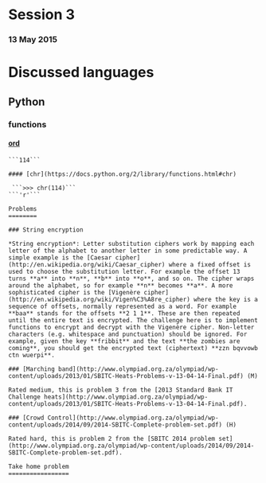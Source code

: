 # Session 3
### 13 May 2015

Discussed languages
===================
## Python

### functions

#### [ord](https://docs.python.org/2/library/functions.html#ord) 

``` >>> ord('r')
```114```

#### [chr](https://docs.python.org/2/library/functions.html#chr)

 ```>>> chr(114)```
```'r'```
		
Problems
========

### String encryption

*String encryption*: Letter substitution ciphers work by mapping each letter of the alphabet to another letter in some predictable way. A simple example is the [Caesar cipher](http://en.wikipedia.org/wiki/Caesar_cipher) where a fixed offset is used to choose the substitution letter. For example the offset 13 turns **a** into **n**, **b** into **o**, and so on. The cipher wraps around the alphabet, so for example **n** becomes **a**. A more sophisticated cipher is the [Vigenère cipher](http://en.wikipedia.org/wiki/Vigen%C3%A8re_cipher) where the key is a sequence of offsets, normally represented as a word. For example **baa** stands for the offsets **2 1 1**. These are then repeated until the entire text is encrypted. The challenge here is to implement functions to encrypt and decrypt with the Vigenère cipher. Non-letter characters (e.g. whitespace and punctuation) should be ignored. For example, given the key **fribbit** and the text **the zombies are coming**, you should get the encrypted text (ciphertext) **zzn bqvvowb ctn wuerpi**.

### [Marching band](http://www.olympiad.org.za/olympiad/wp-content/uploads/2013/01/SBITC-Heats-Problems-v-13-04-14-Final.pdf) (M)

Rated medium, this is problem 3 from the [2013 Standard Bank IT Challenge heats](http://www.olympiad.org.za/olympiad/wp-content/uploads/2013/01/SBITC-Heats-Problems-v-13-04-14-Final.pdf).

###	[Crowd Control](http://www.olympiad.org.za/olympiad/wp-content/uploads/2014/09/2014-SBITC-Complete-problem-set.pdf) (H)

Rated hard, this is problem 2 from the [SBITC 2014 problem set](http://www.olympiad.org.za/olympiad/wp-content/uploads/2014/09/2014-SBITC-Complete-problem-set.pdf).
	
Take home problem
=================

